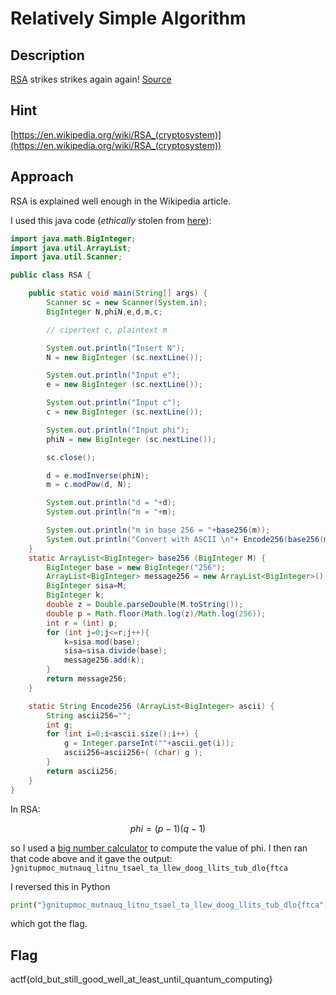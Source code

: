 # Relatively Simple Algorithm

## Description

[RSA](./rsa.txt) strikes strikes again again! [Source](./rsa.py)

## Hint

[https://en.wikipedia.org/wiki/RSA_(cryptosystem)](https://en.wikipedia.org/wiki/RSA_(cryptosystem))

## Approach

RSA is explained well enough in the Wikipedia article.

I used this java code (*ethically* stolen from [here](https://crypto.stackexchange.com/questions/19915/rsa-decryption-given-n-e-and-phin)):

```java
import java.math.BigInteger;
import java.util.ArrayList;
import java.util.Scanner;

public class RSA {

    public static void main(String[] args) {
        Scanner sc = new Scanner(System.in);
        BigInteger N,phiN,e,d,m,c;

        // cipertext c, plaintext m

        System.out.println("Insert N");
        N = new BigInteger (sc.nextLine());

        System.out.println("Input e");
        e = new BigInteger (sc.nextLine());

        System.out.println("Input c");
        c = new BigInteger (sc.nextLine());

        System.out.println("Input phi");
        phiN = new BigInteger (sc.nextLine());

        sc.close();

        d = e.modInverse(phiN);
        m = c.modPow(d, N);

        System.out.println("d = "+d);           
        System.out.println("m = "+m);

        System.out.println("m in base 256 = "+base256(m));
        System.out.println("Convert with ASCII \n"+ Encode256(base256(m)));
    }
    static ArrayList<BigInteger> base256 (BigInteger M) {
        BigInteger base = new BigInteger("256");
        ArrayList<BigInteger> message256 = new ArrayList<BigInteger>();
        BigInteger sisa=M;
        BigInteger k;
        double z = Double.parseDouble(M.toString());
        double p = Math.floor(Math.log(z)/Math.log(256));
        int r = (int) p;
        for (int j=0;j<=r;j++){
            k=sisa.mod(base);
            sisa=sisa.divide(base);
            message256.add(k);
        }
        return message256;
    }

    static String Encode256 (ArrayList<BigInteger> ascii) {
        String ascii256="";
        int g;
        for (int i=0;i<ascii.size();i++) {
            g = Integer.parseInt(""+ascii.get(i));
            ascii256=ascii256+( (char) g );
        }
        return ascii256;
    }
}
```

In RSA:

$$
phi = (p - 1)(q - 1)
$$

so I used a [big number calculator](https://www.calculator.net/big-number-calculator.html?cx=11556895667671057477200219387242513875610589005594481832449286005570409920461121505578566298354611080750154513073654150580136639937876904687126793459819368&cy=9789731420840260962289569924638041579833494812169162102854947552459243338614590024836083625245719375467053459789947717068410632082598060778090631475194566&cp=20&co=multiple) to compute the value of phi. I then ran that code above and it gave the output: `}gnitupmoc_mutnauq_litnu_tsael_ta_llew_doog_llits_tub_dlo{ftca`

I reversed this in Python

```python
print("}gnitupmoc_mutnauq_litnu_tsael_ta_llew_doog_llits_tub_dlo{ftca"[::-1])
```

which got the flag.

## Flag

actf{old_but_still_good_well_at_least_until_quantum_computing}

